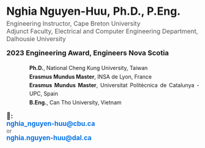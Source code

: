 <h1 style="margin-bottom: 5px; font-size: 28px;">
    <span style="display: inline-block;">Nghia Nguyen-Huu,</span>
    <span style="display: inline-block;">Ph.D., P.Eng.</span>
</h1>

<p style="margin-top: 0; font-size: 16px; color: #555;">
    Engineering Instructor, Cape Breton University <br>
    Adjunct Faculty, Electrical and Computer Engineering Department, Dalhousie University
</p>

<p style="font-size: 18px; margin-top: 10px;">
    <strong> 2023 Engineering Award, Engineers Nova Scotia</strong>
</p>

<!-- Reformatted education info without bullets -->
<p style="margin-left: 60px; text-align: justify; line-height: 1.6;">
    <strong>Ph.D.</strong>, National Cheng Kung University, Taiwan <br>
    <strong>Erasmus Mundus Master</strong>, INSA de Lyon, France <br>
    <strong>Erasmus Mundus Master</strong>, Universitat Politècnica de Catalunya - UPC, Spain <br>
    <strong>B.Eng.</strong>, Can Tho University, Vietnam
</p>

<!-- Email section well-formatted -->
<p style="font-size: 17px; margin-top: 10px;">
    <strong>📩:</strong> <br>
    <a href="mailto:nghia_nguyen-huu@cbu.ca" style="color: #0073e6; font-weight: bold; text-decoration: none;">
        nghia_nguyen-huu@cbu.ca
    </a> <br>
    <span style="font-size: 14px; color: #555;">or</span> <br>
    <a href="mailto:nghia.nguyen-huu@dal.ca" style="color: #0073e6; font-weight: bold; text-decoration: none;">
        nghia.nguyen-huu@dal.ca
    </a>
</p>

